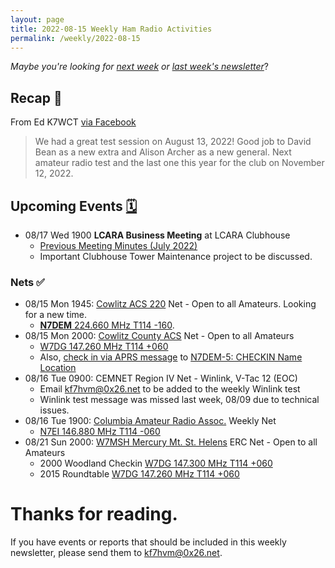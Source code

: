 ```yaml
---
layout: page
title: 2022-08-15 Weekly Ham Radio Activities
permalink: /weekly/2022-08-15
---
```


_Maybe you're looking for [next week](/weekly/2022-09-05) or [last week's newsletter](/weekly/2022-08-08)_?

## Recap 🔁

From Ed K7WCT [via Facebook](https://www.facebook.com/groups/LCARA.W7DG/posts/5287242401323498/?__cft__[0]=AZXQloswQzZvMGfZ2Bk1X9yNOZi9K_aAN5X1Fd6lMeccg-MIs5jpU3dGGEysHM1hSFbjWPBT2dbN-aGamUn3GodhXVSvqgg11m289QgdJaKszGEyK3oD16M5lpZ_CQZ4fv0&__tn__=%2CO%2CP-R)

> We had a great test session on August 13, 2022! Good job to David Bean as a
> new extra and Alison Archer as a new general. Next amateur radio test and the
> last one this year for the club on November 12, 2022.

## Upcoming Events [🗓](/calendar)

* 08/17 Wed 1900 **LCARA Business Meeting** at LCARA Clubhouse
  * [Previous Meeting Minutes (July 2022)](http://w7dg.org/downloads/20220720LCARAMeeting.pdf)
  * Important Clubhouse Tower Maintenance project to be discussed.

### Nets ✅

- 08/15 Mon 1945: [Cowlitz ACS 220](http://cowlitzradio.org/) Net - Open to all Amateurs. Looking for a new time.
  - [**N7DEM** 224.660 MHz T114 -160](https://www.repeaterbook.com/repeaters/details.php?state_id=41&ID=10611).
- 08/15 Mon 2000: [Cowlitz County ACS](http://cowlitzradio.org/) Net - Open to all Amateurs
  - [W7DG 147.260 MHz T114 +060](https://www.repeaterbook.com/repeaters/details.php?ID=408&state_id=53)
  - Also, [check in via APRS message](/info/aprsnet/) to [N7DEM-5: CHECKIN Name Location](https://aprs.fi/?c=message&call=N7DEM-5)
- 08/16 Tue 0900: CEMNET Region IV Net - Winlink, V-Tac 12 (EOC)
  - Email [kf7hvm@0x26.net](mailto:kf7hvm@0x26.net) to be added to the weekly
    Winlink test
  - Winlink test message was missed last week, 08/09 due to technical issues.
- 08/16 Tue 1900: [Columbia Amateur Radio Assoc.](http://www.n7ei.org/) Weekly Net
  - [N7EI 146.880 MHz T114 -060](https://www.repeaterbook.com/repeaters/details.php?ID=142&state_id=41)
- 08/21 Sun 2000: [W7MSH Mercury Mt. St. Helens](https://www.w7msh.org) ERC Net - Open to all Amateurs
  - 2000 Woodland Checkin [W7DG 147.300 MHz T114 +060](https://www.repeaterbook.com/repeaters/details.php?state_id=53&ID=412)
  - 2015 Roundtable [W7DG 147.260 MHz T114 +060](https://www.repeaterbook.com/repeaters/details.php?ID=408&state_id=53)

# Thanks for reading. 

If you have events or reports that should be included in this weekly
newsletter, please send them to [kf7hvm@0x26.net](mailto:kf7hvm@0x26.net).
